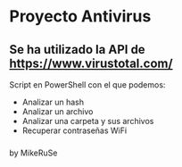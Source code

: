 # Proyecto Antivirus
## Se ha utilizado la API de https://www.virustotal.com/
Script en PowerShell con el que podemos:
- Analizar un hash
- Analizar un archivo
- Analizar una carpeta y sus archivos
- Recuperar contraseñas WiFi
###
by MikeRuSe
